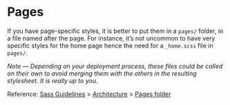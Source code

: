# Pages

If you have page-specific styles, it is better to put them in a `pages/` folder,
in a file named after the page. For instance, it’s not uncommon to have very
specific styles for the home page hence the need for a `_home.scss` file in
`pages/`.

*Note — Depending on your deployment process, these files could be called on
their own to avoid merging them with the others in the resulting stylesheet. It
is really up to you.*

Reference: [Sass Guidelines](https://sass-guidelin.es/) >
[Architecture](https://sass-guidelin.es/#architecture) >
[Pages folder](https://sass-guidelin.es/#pages-folder)
